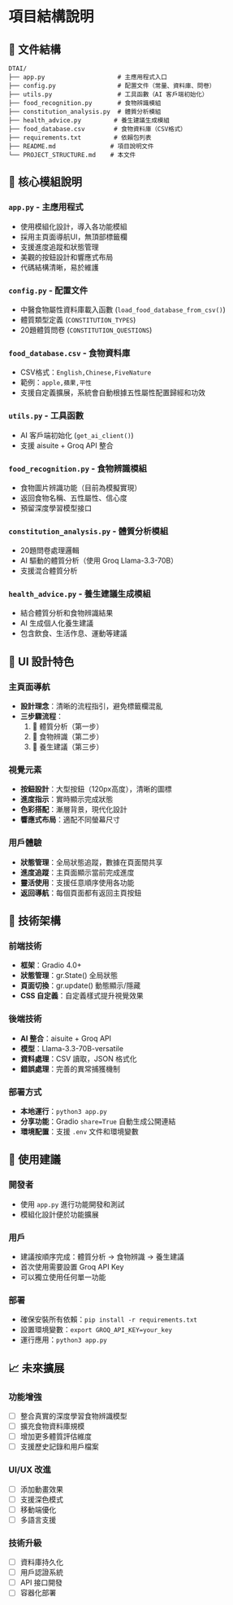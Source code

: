 # 項目結構說明

## 📁 文件結構

```
DTAI/
├── app.py                    # 主應用程式入口
├── config.py                 # 配置文件（常量、資料庫、問卷）
├── utils.py                  # 工具函數（AI 客戶端初始化）
├── food_recognition.py       # 食物辨識模組
├── constitution_analysis.py  # 體質分析模組
├── health_advice.py         # 養生建議生成模組
├── food_database.csv        # 食物資料庫（CSV格式）
├── requirements.txt         # 依賴包列表
├── README.md               # 項目說明文件
└── PROJECT_STRUCTURE.md    # 本文件
```

## 🎯 核心模組說明

### `app.py` - 主應用程式
- 使用模組化設計，導入各功能模組
- 採用主頁面導航UI，無頂部標籤欄
- 支援進度追蹤和狀態管理
- 美觀的按鈕設計和響應式布局
- 代碼結構清晰，易於維護

### `config.py` - 配置文件
- 中醫食物屬性資料庫載入函數 (`load_food_database_from_csv()`)
- 體質類型定義 (`CONSTITUTION_TYPES`)
- 20題體質問卷 (`CONSTITUTION_QUESTIONS`)

### `food_database.csv` - 食物資料庫
- CSV格式：`English,Chinese,FiveNature`
- 範例：`apple,蘋果,平性`
- 支援自定義擴展，系統會自動根據五性屬性配置歸經和功效

### `utils.py` - 工具函數
- AI 客戶端初始化 (`get_ai_client()`)
- 支援 aisuite + Groq API 整合

### `food_recognition.py` - 食物辨識模組
- 食物圖片辨識功能（目前為模擬實現）
- 返回食物名稱、五性屬性、信心度
- 預留深度學習模型接口

### `constitution_analysis.py` - 體質分析模組
- 20題問卷處理邏輯
- AI 驅動的體質分析（使用 Groq Llama-3.3-70B）
- 支援混合體質分析

### `health_advice.py` - 養生建議生成模組
- 結合體質分析和食物辨識結果
- AI 生成個人化養生建議
- 包含飲食、生活作息、運動等建議

## 🎨 UI 設計特色

### 主頁面導航
- **設計理念**：清晰的流程指引，避免標籤欄混亂
- **三步驟流程**：
  1. 🏥 體質分析（第一步）
  2. 🍎 食物辨識（第二步）  
  3. 🌿 養生建議（第三步）

### 視覺元素
- **按鈕設計**：大型按鈕（120px高度），清晰的圖標
- **進度指示**：實時顯示完成狀態
- **色彩搭配**：漸層背景，現代化設計
- **響應式布局**：適配不同螢幕尺寸

### 用戶體驗
- **狀態管理**：全局狀態追蹤，數據在頁面間共享
- **進度追蹤**：主頁面顯示當前完成進度
- **靈活使用**：支援任意順序使用各功能
- **返回導航**：每個頁面都有返回主頁按鈕

## 🔧 技術架構

### 前端技術
- **框架**：Gradio 4.0+
- **狀態管理**：gr.State() 全局狀態
- **頁面切換**：gr.update() 動態顯示/隱藏
- **CSS 自定義**：自定義樣式提升視覺效果

### 後端技術
- **AI 整合**：aisuite + Groq API
- **模型**：Llama-3.3-70B-versatile
- **資料處理**：CSV 讀取，JSON 格式化
- **錯誤處理**：完善的異常捕獲機制

### 部署方式
- **本地運行**：`python3 app.py`
- **分享功能**：Gradio `share=True` 自動生成公開連結
- **環境配置**：支援 `.env` 文件和環境變數

## 🚀 使用建議

### 開發者
- 使用 `app.py` 進行功能開發和測試
- 模組化設計便於功能擴展

### 用戶
- 建議按順序完成：體質分析 → 食物辨識 → 養生建議
- 首次使用需要設置 Groq API Key
- 可以獨立使用任何單一功能

### 部署
- 確保安裝所有依賴：`pip install -r requirements.txt`
- 設置環境變數：`export GROQ_API_KEY=your_key`
- 運行應用：`python3 app.py`

## 📈 未來擴展

### 功能增強
- [ ] 整合真實的深度學習食物辨識模型
- [ ] 擴充食物資料庫規模
- [ ] 增加更多體質評估維度
- [ ] 支援歷史記錄和用戶檔案

### UI/UX 改進
- [ ] 添加動畫效果
- [ ] 支援深色模式
- [ ] 移動端優化
- [ ] 多語言支援

### 技術升級
- [ ] 資料庫持久化
- [ ] 用戶認證系統
- [ ] API 接口開發
- [ ] 容器化部署 